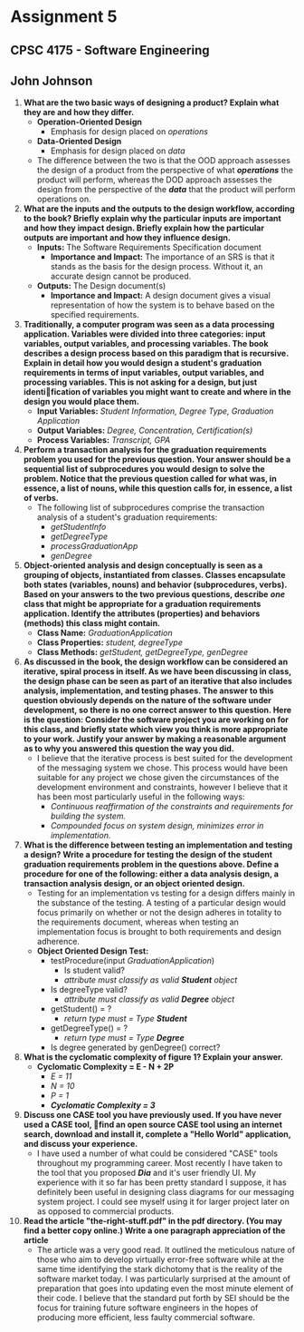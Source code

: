# Assignment 5
## CPSC 4175 - Software Engineering
## John Johnson

1. __What are the two basic ways of designing a product? Explain what they are and how they differ.__
    - __Operation-Oriented Design__
      - Emphasis for design placed on _operations_
    - __Data-Oriented Design__
      - Emphasis for design placed on _data_
    - The difference between the two is that the OOD approach assesses the design of a product from the perspective of what ___operations___ the product will perform, whereas the DOD approach assesses the design from the perspective of the ___data___ that the product will perform operations on.
2. __What are the inputs and the outputs to the design workflow, according to the book? Briefly explain why the particular inputs are important and how they impact design. Briefly explain how the particular outputs are important and how they influence design.__
    - __Inputs:__ The Software Requirements Specification document
      - __Importance and Impact:__ The importance of an SRS is that it stands as the basis for the design process. Without it, an accurate design cannot be produced.
    - __Outputs:__ The Design document(s)
      - __Importance and Impact:__ A design document gives a visual representation of how the system is to behave based on the specified requirements.
3. __Traditionally, a computer program was seen as a data processing application. Variables were divided into three categories: input variables, output variables, and processing variables. The book describes a design process based on this paradigm that is recursive. Explain in detail how you would design a student's graduation requirements in terms of input variables, output variables, and processing variables. This is not asking for a design, but just identification of variables you might want to create and where in the design you would place them.__
    - __Input Variables:__ _Student Information, Degree Type, Graduation Application_
    - __Output Variables:__ _Degree, Concentration, Certification(s)_
    - __Process Variables:__ _Transcript, GPA_
4. __Perform a transaction analysis for the graduation requirements problem you used for the previous question. Your answer should be a sequential list of subprocedures you would design to solve the problem. Notice that the previous question called for what was, in essence, a list of nouns, while this question calls for, in essence, a list of verbs.__
    - The following list of subprocedures comprise the transaction analysis of a student's graduation requirements:
      - _getStudentInfo_
      - _getDegreeType_
      - _processGraduationApp_
      - _genDegree_
5. __Object-oriented analysis and design conceptually is seen as a grouping of objects, instantiated from classes. Classes encapsulate both states (variables, nouns) and behavior (subprocedures, verbs). Based on your answers to the two previous questions, describe__ ___one___ __class that might be appropriate for a graduation requirements application. Identify the attributes (properties) and behaviors (methods) this class might contain.__
    - __Class Name:__ _GraduationApplication_
    - __Class Properties:__ _student, degreeType_
    - __Class Methods:__ _getStudent, getDegreeType, genDegree_
6. __As discussed in the book, the design workflow can be considered an iterative, spiral process in itself. As we have been discussing in class, the design phase can be seen as part of an iterative that also includes analysis, implementation, and testing phases. The answer to this question obviously depends on the nature of the software under development, so there is no one correct answer to this question. Here is the question: Consider the software project you are working on for this class, and briefly state which view you think is more appropriate to your work. Justify your answer by making a reasonable argument as to why you answered this question the way you did.__
    - I believe that the iterative process is best suited for the development of the messaging system we chose. This process would have been suitable for any project we chose given the circumstances of the development environment and constraints, however I believe that it has been most particularly useful in the following ways:
      - _Continuous reaffirmation of the constraints and requirements for building the system._
      - _Compounded focus on system design, minimizes error in implementation._
7. __What is the difference between testing an implementation and testing a design? Write a procedure for testing the design of the student graduation requirements problem in the questions above. Define a procedure for one of the following: either a data analysis design, a transaction analysis design, or an object oriented design.__
    - Testing for an implementation vs testing for a design differs mainly in the substance of the testing. A testing of a particular design would focus primarily on whether or not the design adheres in totality to the requirements document, whereas when testing an implementation focus is brought to both requirements and design adherence.  
    - __Object Oriented Design Test:__
        - testProcedure(input _GraduationApplication_)
            - Is student valid?
            - _attribute must classify as valid_ ___Student___ _object_
        - Is degreeType valid?
            - _attribute must classify as valid_ ___Degree___ _object_
        - getStudent() = ?
            - _return type must = Type_ ___Student___
        - getDegreeType() = ?
            - _return type must = Type_ ___Degree___
        - Is degree generated by genDegree() correct?  
8. __What is the cyclomatic complexity of figure 1? Explain your answer.__
    - __Cyclomatic Complexity = E - N + 2P__
        - _E = 11_
        - _N = 10_
        - _P = 1_
        - ___Cyclomatic Complexity = 3___
9. __Discuss one CASE tool you have previously used. If you have never used a CASE tool, find an open source CASE tool using an internet search, download and install it, complete a "Hello World" application, and discuss your experience.__
    - I have used a number of what could be considered "CASE" tools throughout my programming career. Most recently I have taken to the tool that you proposed ___Dia___ and it's user friendly UI. My experience with it so far has been pretty standard I suppose, it has definitely been useful in designing class diagrams for our messaging system project. I could see myself using it for larger project later on as opposed to commercial products.
10. __Read the article "the-right-stuff.pdf" in the pdf directory. (You may find a better copy online.) Write a one paragraph appreciation of the article__
    - The article was a very good read. It outlined the meticulous nature of those who aim to develop virtually error-free software while at the same time identifying the stark dichotomy that is the reality of the software market today. I was particularly surprised at the amount of preparation that goes into updating even the most minute element of their code. I believe that the standard put forth by SEI should be the focus for training future software engineers in the hopes of producing more efficient, less faulty commercial software.
